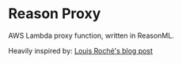 # Reason Proxy

AWS Lambda proxy function, written in ReasonML.

Heavily inspired by: [Louis Roché's blog post](https://tech.ahrefs.com/create-aws-lambda-using-reasonml-and-bucklescript-15a0820ff55b)
